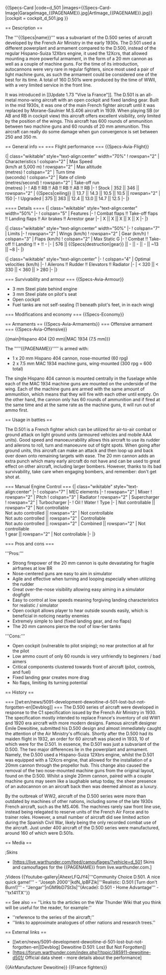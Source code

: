 {{Specs-Card
|code=d_501
|images={{Specs-Card-Image|GarageImage_{{PAGENAME}}.jpg|ArtImage_{{PAGENAME}}.jpg}}
|cockpit = cockpit_d_501.jpg
}}

== Description ==
<!-- ''In the description, the first part should be about the history of and the creation and combat usage of the aircraft, as well as its key features. In the second part, tell the reader about the aircraft in the game. Insert a screenshot of the vehicle, so that if the novice player does not remember the vehicle by name, he will immediately understand what kind of vehicle the article is talking about.'' -->
The '''{{Specs|name}}''' was a subvariant of the D.500 series of aircraft developed by the French Air Ministry in the early 1930s. The D.501 used a different powerplant and armament compared to the D.500, instead of the regular Hispano-Suiza 12Xbrs engine, it used the 12Xcrs, that allowed mounting a more powerful armament, in the form of a 20 mm cannon as well as a couple of machine guns. For the time of its introduction, autocannons were very rare in regular fighters, since most used a pair of light machine guns, as such the armament could be considered one of the best for its time. A total of 160 D.501s were produced by the time of WWII, with a very limited service in the front line.

It was introduced in [[Update 1.73 "Vive la France"]]. The D.501 is an all-metal mono-wing aircraft with an open cockpit and fixed landing gear. Built in the mid 1930s, it was one of the main French fighter aircraft until it was replaced by Morane-Saulnier M.S.406 aircraft in 1939. When playing SB (or AB and RB in cockpit view) this aircraft offers excellent visibility, only limited by the position of the wings. This aircraft has 600 rounds of ammunition between two machine guns and 60 rounds of 20 mm ammunition. This aircraft can really do some damage when gun convergence is set between 250 and 350 m.

== General info ==
=== Flight performance ===
{{Specs-Avia-Flight}}
<!--''Describe how the aircraft behaves in the air. Speed, manoeuvrability, acceleration and allowable loads - these are the most important characteristics of the vehicle.''-->

{| class="wikitable" style="text-align:center" width="70%"
! rowspan="2" | Characteristics
! colspan="2" | Max Speed<br>(km/h at 5,000 m)
! rowspan="2" | Max altitude<br>(metres)
! colspan="2" | Turn time<br>(seconds)
! colspan="2" | Rate of climb<br>(metres/second)
! rowspan="2" | Take-off run<br>(metres)
|-
! AB !! RB !! AB !! RB !! AB !! RB
|-
! Stock
| 352 || 346 || rowspan="2" | {{Specs|ceiling}} || 13.7 || 14.3 || 10.5 || 10.5 || rowspan="2" | 150
|-
! Upgraded
| 375 || 363 || 12.4 || 13.0 || 14.7 || 12.5
|-
|}

==== Details ====
{| class="wikitable" style="text-align:center" width="50%"
|-
! colspan="5" | Features
|-
! Combat flaps !! Take-off flaps !! Landing flaps !! Air brakes !! Arrestor gear
|-
| X || X || X || X || X     <!-- ✓ -->
|-
|}

{| class="wikitable" style="text-align:center" width="50%"
|-
! colspan="7" | Limits
|-
! rowspan="2" | Wings (km/h)
! rowspan="2" | Gear (km/h)
! colspan="3" | Flaps (km/h)
! colspan="2" | Max Static G
|-
! Combat !! Take-off !! Landing !! + !! -
|-
| 576 <!-- {{Specs|destruction|body}} --> || {{Specs|destruction|gear}} || - || - || - || ~13 || ~8
|-
|}

{| class="wikitable" style="text-align:center"
|-
! colspan="4" | Optimal velocities (km/h)
|-
! Ailerons !! Rudder !! Elevators !! Radiator
|-
| < 320 || < 330 || < 360 || > 280
|-
|}

=== Survivability and armour ===
{{Specs-Avia-Armour}}
<!-- ''Examine the survivability of the aircraft. Note how vulnerable the structure is and how secure the pilot is, whether the fuel tanks are armoured, etc. Describe the armour, if there is any, and also mention the vulnerability of other critical aircraft systems.'' -->

* 3 mm Steel plate behind engine
* 3 mm Steel plate on pilot's seat
* Open cockpit
* Fuel tanks are not self-sealing (1 beneath pilot's feet, in in each wing)

=== Modifications and economy ===
{{Specs-Economy}}

== Armaments ==
{{Specs-Avia-Armaments}}
=== Offensive armament ===
{{Specs-Avia-Offensive}}
<!-- ''Describe the offensive armament of the aircraft, if any. Describe how effective the cannons and machine guns are in a battle, and also what belts or drums are better to use. If there is no offensive weaponry, delete this subsection.'' -->
{{main|Hispano 404 (20 mm)|MAC 1934 (7.5 mm)}}

The '''''{{PAGENAME}}''''' is armed with:

* 1 x 20 mm Hispano 404 cannon, nose-mounted (60 rpg)
* 2 x 7.5 mm MAC 1934 machine guns, wing-mounted (300 rpg = 600 total)

The single Hispano 404 cannon is mounted centrally in the fuselage while each of the MAC 1934 machine guns are mounted on the underside of the wing. Each of the machine guns are armed with the same amount of ammunition, which means that they will fire with each other until empty. On the other hand, the cannon only has 60 rounds of ammunition and if fired at the same time and at the same rate as the machine guns, it will run out of ammo first.

== Usage in battles ==
<!-- ''Describe the tactics of playing in the aircraft, the features of using aircraft in a team and advice on tactics. Refrain from creating a "guide" - do not impose a single point of view, but instead, give the reader food for thought. Examine the most dangerous enemies and give recommendations on fighting them. If necessary, note the specifics of the game in different modes (AB, RB, SB).'' -->
The D.501 is a French fighter which can be utilized for air-to-air combat or ground attack on light ground units (armoured vehicles and mobile AAA units). Good speed and manoeuvrability allows this aircraft to use its rudder and ailerons to roll, turn and manoeuvre out of tight spots. When going after ground units, this aircraft can make an attack and then loop up and back over down onto remaining targets with ease. The 20 mm cannon adds an extra punch which many early aircraft do not have and can be used to great effect on other aircraft, including larger bombers. However, thanks to its bad survivability, take care when engaging bombers, and remember: don't get shot at.

=== Manual Engine Control ===
{| class="wikitable" style="text-align:center"
|-
! colspan="7" | MEC elements
|-
! rowspan="2" | Mixer
! rowspan="2" | Pitch
! colspan="3" | Radiator
! rowspan="2" | Supercharger
! rowspan="2" | Turbocharger
|-
! Oil
! Water
! Type
|-
| Not controllable || rowspan="2" | Not controllable<br>Not auto controlled || rowspan="2" | Not controllable<br>Not auto controlled || rowspan="2" | Controllable<br>Not auto controlled || rowspan="2" | Combined || rowspan="2" | Not controllable<br>1 gear || rowspan="2" | Not controllable
|-
|}

=== Pros and cons ===
<!-- ''Summarise and briefly evaluate the vehicle in terms of its characteristics and combat effectiveness. Mark its pros and cons in the bulleted list. Try not to use more than 6 points for each of the characteristics. Avoid using categorical definitions such as "bad", "good" and the like - use substitutions with softer forms such as "inadequate" and "effective".'' -->

'''Pros:'''

* Strong firepower of the 20 mm cannon is quite devastating for fragile airframes at low BR
* Nose-centered guns are easy to aim in simulator
* Agile and effective when turning and looping especially when utilizing the rudder
* Great over-the-nose visibility allowing easy aiming in a simulator dogfight
* Easy to control at low speeds meaning forgiving landing characteristics for realistic / simulator
* Open cockpit allows player to hear outside sounds easily, which is beneficial in noticing nearby enemies
* Extremely simple to land (fixed landing gear, and no flaps)
* The 20 mm cannons pierce the roof of low-tier tanks

'''Cons:'''

* Open cockpit (vulnerable to pilot sniping); no rear protection at all for the pilot
* Low ammo count of only 60 rounds is very unfriendly to beginners / bad aimers
* Critical components clustered towards front of aircraft (pilot, controls, and fuel)
* Fixed landing gear creates more drag
* No flaps, limiting its turning potential

== History ==
<!--''Describe the history of the creation and combat usage of the aircraft in more detail than in the introduction. If the historical reference turns out to be too long, take it to a separate article, taking a link to the article about the vehicle and adding a block "/ History" (example: <nowiki>https://wiki.warthunder.com/(Vehicle-name)/History</nowiki>) and add a link to it here using the <code>main</code> template. Be sure to reference text and sources by using <code><nowiki><ref></ref></nowiki></code>, as well as adding them at the end of the article with <code><nowiki><references /></nowiki></code>. This section may also include the vehicle's dev blog entry (if applicable) and the in-game encyclopedia description (under <code><nowiki>=== In-game description ===</nowiki></code>, also if applicable).''-->
=== [[wt:en/news/5091-development-dewoitine-d-501-lost-but-not-forgotten-en|Devblog]] ===
The D.500 series of aircraft were developed in response to the C1 specification issued by the French Air Ministry in 1930. The specification mostly intended to replace France's inventory of old WW1 and 1920 era aircraft with more modern designs. Famous aircraft designer Émile Dewoitine, submitted his D.500 design and almost immediately caught the attention of the Air Ministry's officials. Shortly after the D.500 had its maiden flight in 1932, an order for 60 aircraft was placed in 1933, 10 of which were for the D.501. In essence, the D.501 was just a subvariant of the D.500. The two major differences lie in the powerplant and armament. Namely, the D.500 used a Hispano-Suiza 12Xbrs engine, whilst the D.501 was equipped with a 12Xcrs engine, that allowed for the installation of a 20mm cannon through the propellor hub. This change also caused the removal of the two nose-mounted machine guns from the original layout, found on the D.500. Whilst a single 20mm cannon, paired with a couple machine guns may seem like a laughable setup today, the sheer presence of an autocannon on an aircraft back then was deemed almost as a luxury.

By the outbreak of WW2, aircraft of the D.500 series were more than outdated by machines of other nations, including some of the late 1930s French aircraft, such as the MS.406. The machines rarely saw front line use, instead being relegated to reserve units of the French Air Force and to trainer roles. However, a small number of aircraft did see limited action during the Spanish Civil War, likely being the only recorded combat use of the aircraft. Just under 400 aircraft of the D.500 series were manufactured, around 160 of which were D.501s.

== Media ==
<!-- ''Excellent additions to the article would be video guides, screenshots from the game, and photos.'' -->

;Skins

* [https://live.warthunder.com/feed/camouflages/?vehicle=d_501 Skins and camouflages for the {{PAGENAME}} from live.warthunder.com.]

;Videos
{{Youtube-gallery|AhexrLFQJY4|'''Community Choice D.501. A nice quick game!''' - ''Joseph 2000''|kdN_lpBFZik|'''Realistic: D.501 [Turn don't Burn!]''' - ''Jengar''|nGM9bD7St3s|''(Arcade): D.501 - Home Advantage''' - ''tx141TX''}}

== See also ==
''Links to the articles on the War Thunder Wiki that you think will be useful for the reader, for example:''

* ''reference to the series of the aircraft;''
* ''links to approximate analogues of other nations and research trees.''

== External links ==
<!-- ''Paste links to sources and external resources, such as:''
* ''topic on the official game forum;''
* ''other literature.'' -->

* [[wt:en/news/5091-development-dewoitine-d-501-lost-but-not-forgotten-en|[Devblog] Dewoitine D.501: Lost But Not Forgotten]]
* [https://forum.warthunder.com/index.php?/topic/385911-dewoitine-d501/ Official data sheet - more details about the performance]

{{AirManufacturer Dewoitine}}
{{France fighters}}
